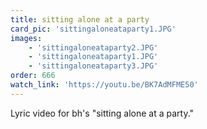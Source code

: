 ```yaml
---
title: sitting alone at a party
card_pic: 'sittingaloneataparty1.JPG'
images:
    - 'sittingaloneataparty2.JPG'
    - 'sittingaloneataparty1.JPG'
    - 'sittingaloneataparty3.JPG'
order: 666
watch_link: 'https://youtu.be/BK7AdMFME50'
---
```


Lyric video for bh's "sitting alone at a party."
